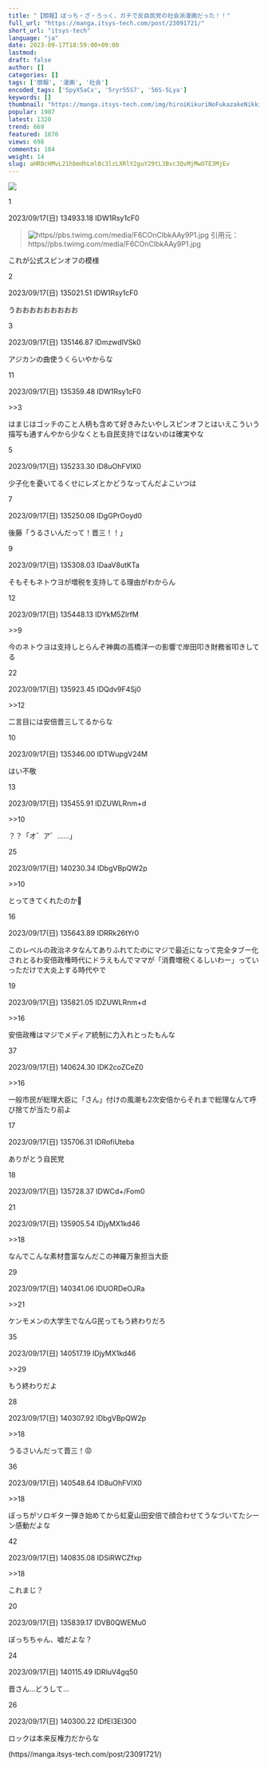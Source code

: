 ```yaml
---
title: "【朗報】ぼっち・ざ・ろっく、ガチで反自民党の社会派漫画だった！！"
full_url: "https://manga.itsys-tech.com/post/23091721/"
short_url: "itsys-tech"
language: "ja"
date: 2023-09-17T18:59:00+09:00
lastmod: 
draft: false
author: []
categories: []
tags: ['朗報', '漫画', '社会']
encoded_tags: ['5pyX5aCx', '5ryr55S7', '56S-5Lya']
keywords: []
thumbnail: "https://manga.itsys-tech.com/img/hiroiKikuriNoFukazakeNikki_bocchiTheRock_hiroiKikuri.jpg"
popular: 1987
latest: 1320
trend: 669
featured: 1070
views: 698
comments: 184
weight: 14
slug: aHR0cHMvL21hbmdhLml0c3lzLXRlY2guY29tL3Bvc3QvMjMwOTE3MjEv
---
```


![](https://manga.itsys-tech.com/img/hiroiKikuriNoFukazakeNikki_bocchiTheRock_hiroiKikuri.jpg)

<div><p class='t_h'>1 <p>2023/09/17(日) 134933.18 IDW1Rsy1cF0</p></p><blockquote><img src='https//pbs.twimg.com/media/F6COnCIbkAAy9P1.jpg' alt='https//pbs.twimg.com/media/F6COnCIbkAAy9P1.jpg'> 引用元：https//pbs.twimg.com/media/F6COnCIbkAAy9P1.jpg</blockquote><p>これが公式スピンオフの模様</p><p></p><blockquote class='twitter-tweet'><a href='https//twitter.com/mangatimekirara/status/1703061427341386070?t=cDDjXGJ5aT_ldf4ldLVWgA&s=19'></a></blockquote><p class='t_h'>2 <p>2023/09/17(日) 135021.51 IDW1Rsy1cF0</p></p><p class='t_b'>うおおおおおおおおお</p><p class='t_h'>3 <p>2023/09/17(日) 135146.87 IDmzwdlVSk0</p></p><p class='t_b'>アジカンの曲使うくらいやからな</p><p class='t_h t_i'>11 <p>2023/09/17(日) 135359.48 IDW1Rsy1cF0</p></p><p class='t_b t_i'><p class='anchor'>>>3</p>はまじはゴッチのこと人柄も含めて好きみたいやしスピンオフとはいえこういう描写も通すんやから少なくとも自民支持ではないのは確実やな</p><p class='t_h'>5 <p>2023/09/17(日) 135233.30 ID8uOhFVlX0</p></p><p class='t_b'>少子化を憂いてるくせにレズとかどうなってんだよこいつは</p><p class='t_h'>7 <p>2023/09/17(日) 135250.08 IDgGPrOoyd0</p></p><p class='t_b'>後藤「うるさいんだって！晋三！！」</p><p class='t_h'>9 <p>2023/09/17(日) 135308.03 IDaaV8utKTa</p></p><p class='t_b'>そもそもネトウヨが増税を支持してる理由がわからん</p><p class='t_h t_i'>12 <p>2023/09/17(日) 135448.13 IDYkM5ZlrfM</p></p><p class='t_b t_i'><p class='anchor'>>>9</p>今のネトウヨは支持しとらんぞ神輿の高橋洋一の影響で岸田叩き財務省叩きしてる</p><p class='t_h t_i'>22 <p>2023/09/17(日) 135923.45 IDQdv9F4Sj0</p></p><p class='t_b t_i'><p class='anchor'>>>12</p>二言目には安倍晋三してるからな</p><p class='t_h'>10 <p>2023/09/17(日) 135346.00 IDTWupgV24M</p></p><blockquote class='imgur-embed-pub'></blockquote><p>はい不敬</p><p class='t_h t_i'>13 <p>2023/09/17(日) 135455.91 IDZUWLRnm+d</p></p><p class='t_b t_i'><p class='anchor'>>>10</p>？？「オ゛ア゛……」</p><p class='t_h t_i'>25 <p>2023/09/17(日) 140230.34 IDbgVBpQW2p</p></p><p class='t_b t_i'><p class='anchor'>>>10</p>とってきてくれたのか🤗</p><p class='t_h'>16 <p>2023/09/17(日) 135643.89 IDRRk26tYr0</p></p><p class='t_b'>このレベルの政治ネタなんてありふれてたのにマジで最近になって完全タブー化されとるわ安倍政権時代にドラえもんでママが「消費増税くるしいわー」っていっただけで大炎上する時代やで</p><p class='t_h t_i'>19 <p>2023/09/17(日) 135821.05 IDZUWLRnm+d</p></p><p class='t_b t_i'><p class='anchor'>>>16</p>安倍政権はマジでメディア統制に力入れとったもんな</p><p class='t_h t_i'>37 <p>2023/09/17(日) 140624.30 IDK2coZCeZ0</p></p><p class='t_b t_i'><p class='anchor'>>>16</p>一般市民が総理大臣に「さん」付けの風潮も2次安倍からそれまで総理なんて呼び捨てが当たり前よ</p><p class='t_h'>17 <p>2023/09/17(日) 135706.31 IDRofiUteba</p></p><p class='t_b'>ありがとう自民党</p><p class='t_h'>18 <p>2023/09/17(日) 135728.37 IDWCd+/Fom0</p></p><blockquote class='imgur-embed-pub'></blockquote><p class='t_h t_i'>21 <p>2023/09/17(日) 135905.54 IDjyMX1kd46</p></p><p class='t_b t_i'><p class='anchor'>>>18</p>なんでこんな素材豊富なんだこの神羅万象担当大臣</p><p class='t_h t_i'>29 <p>2023/09/17(日) 140341.06 IDUORDeOJRa</p></p><p class='t_b t_i'><p class='anchor'>>>21</p>ケンモメンの大学生でなんG民ってもう終わりだろ</p><p class='t_h t_i'>35 <p>2023/09/17(日) 140517.19 IDjyMX1kd46</p></p><p class='t_b t_i'><p class='anchor'>>>29</p>もう終わりだよ</p><p class='t_h t_i'>28 <p>2023/09/17(日) 140307.92 IDbgVBpQW2p</p></p><p class='t_b t_i'><p class='anchor'>>>18</p>うるさいんだって晋三！😡</p><p class='t_h t_i'>36 <p>2023/09/17(日) 140548.64 ID8uOhFVlX0</p></p><p class='t_b t_i'><p class='anchor'>>>18</p>ぼっちがソロギター弾き始めてから虹夏山田安倍で顔合わせてうなづいてたシーン感動だよな</p><p class='t_h t_i'>42 <p>2023/09/17(日) 140835.08 IDSiRWCZfxp</p></p><p class='t_b t_i'><p class='anchor'>>>18</p>これまじ？</p><p class='t_h'>20 <p>2023/09/17(日) 135839.17 IDVB0QWEMu0</p></p><p class='t_b'>ぼっちちゃん、嘘だよな？</p><p class='t_h'>24 <p>2023/09/17(日) 140115.49 IDRluV4gq50</p></p><p class='t_b'>晋さん…どうして…</p><p class='t_h'>26 <p>2023/09/17(日) 140300.22 IDfEI3El300</p></p><p class='t_b'>ロックは本来反権力だからな</p></div>

(https//manga.itsys-tech.com/post/23091721/)
